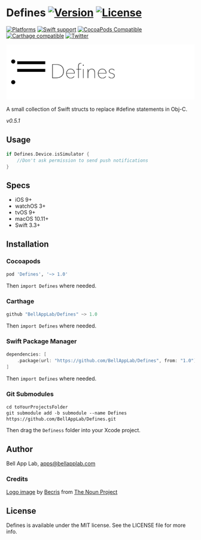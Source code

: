 # Defines [![Version](https://img.shields.io/badge/Version-1.0-black.svg?style=flat)](#installation) [![License](https://img.shields.io/cocoapods/l/Defines.svg?style=flat)](#license)

[![Platforms](https://img.shields.io/badge/Platforms-iOS|watchOS|tvOS|macOS-brightgreen.svg?style=flat)](#installation)
[![Swift support](https://img.shields.io/badge/Swift-3.3%20%7C%204.1-red.svg?style=flat)](#swift-versions-support)
[![CocoaPods Compatible](https://img.shields.io/cocoapods/v/Defines.svg?style=flat&label=CocoaPods)](https://cocoapods.org/pods/Defines)
[![Carthage compatible](https://img.shields.io/badge/Carthage-compatible-4BC51D.svg?style=flat)](https://github.com/Carthage/Carthage)
[![Twitter](https://img.shields.io/badge/Twitter-@BellAppLab-blue.svg?style=flat)](http://twitter.com/BellAppLab)

![Defines](./Images/defines.png)

A small collection of Swift structs to replace #define statements in Obj-C.

_v0.5.1_

## Usage

```swift
if Defines.Device.isSimulator {
    //Don't ask permission to send push notifications
}
```

## Specs

* iOS 9+
* watchOS 3+
* tvOS 9+
* macOS 10.11+
* Swift 3.3+

## Installation

### Cocoapods

```ruby
pod 'Defines', '~> 1.0'
```

Then `import Defines` where needed.

### Carthage

```swift
github "BellAppLab/Defines" ~> 1.0
```

Then `import Defines` where needed.

### Swift Package Manager

```swift
dependencies: [
    .package(url: "https://github.com/BellAppLab/Defines", from: "1.0")
]
```

Then `import Defines` where needed.

### Git Submodules

```shell
cd toYourProjectsFolder
git submodule add -b submodule --name Defines https://github.com/BellAppLab/Defines.git
```

Then drag the `Definess` folder into your Xcode project.

## Author

Bell App Lab, apps@bellapplab.com

### Credits

[Logo image](https://thenounproject.com/search/?q=flow&i=1469609#) by [Becris](https://thenounproject.com/Becris) from [The Noun Project](https://thenounproject.com/)

## License

Defines is available under the MIT license. See the LICENSE file for more info.
